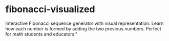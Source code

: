 # fibonacci-visualized
Interactive Fibonacci sequence generator with visual representation. Learn how each number is formed by adding the two previous numbers. Perfect for math students and educators."
